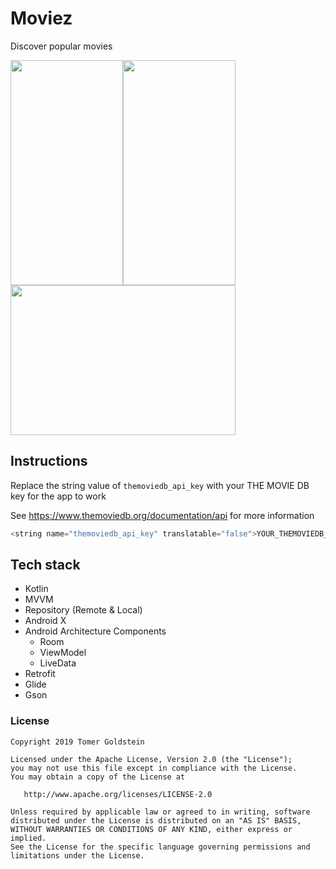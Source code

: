 # Moviez
Discover popular movies

<img src="https://user-images.githubusercontent.com/19874536/53399604-f93e0a80-39b4-11e9-8487-21de450aec34.png" width="180" height="360"/><img src="https://user-images.githubusercontent.com/19874536/53399605-f93e0a80-39b4-11e9-99e3-d7ea4216c828.png" width="180" height="360"/><img src="https://user-images.githubusercontent.com/19874536/53399607-f93e0a80-39b4-11e9-9fab-0cdfa8d85055.png" width="360" height="240"/>

## Instructions
Replace the string value of `themoviedb_api_key` with your THE MOVIE DB key for the app to work

See https://www.themoviedb.org/documentation/api for more information

```groovy
<string name="themoviedb_api_key" translatable="false">YOUR_THEMOVIEDB_API_KEY_HERE</string>
```

## Tech stack
* Kotlin
* MVVM
* Repository (Remote & Local)
* Android X
* Android Architecture Components
    * Room
    * ViewModel
    * LiveData
* Retrofit
* Glide
* Gson


### License
```
Copyright 2019 Tomer Goldstein

Licensed under the Apache License, Version 2.0 (the "License");
you may not use this file except in compliance with the License.
You may obtain a copy of the License at

   http://www.apache.org/licenses/LICENSE-2.0

Unless required by applicable law or agreed to in writing, software
distributed under the License is distributed on an "AS IS" BASIS,
WITHOUT WARRANTIES OR CONDITIONS OF ANY KIND, either express or implied.
See the License for the specific language governing permissions and
limitations under the License.
```


